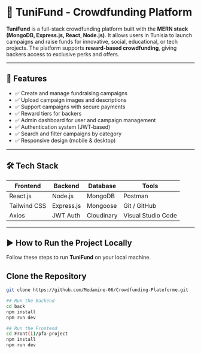 # 🧡 TuniFund - Crowdfunding Platform

**TuniFund** is a full-stack crowdfunding platform built with the **MERN stack (MongoDB, Express.js, React, Node.js)**. It allows users in Tunisia to launch campaigns and raise funds for innovative, social, educational, or tech projects. The platform supports **reward-based crowdfunding**, giving backers access to exclusive perks and offers.

---

## 🚀 Features

- ✅ Create and manage fundraising campaigns
- ✅ Upload campaign images and descriptions
- ✅ Support campaigns with secure payments
- ✅ Reward tiers for backers
- ✅ Admin dashboard for user and campaign management
- ✅ Authentication system (JWT-based)
- ✅ Search and filter campaigns by category
- ✅ Responsive design (mobile & desktop)

---

## 🛠️ Tech Stack

| Frontend       | Backend        | Database   | Tools              |
|----------------|----------------|------------|---------------------|
| React.js       | Node.js        | MongoDB    | Postman             |
| Tailwind CSS   | Express.js     | Mongoose   | Git / GitHub        |
| Axios          | JWT Auth       | Cloudinary | Visual Studio Code  |

---

## ▶️ How to Run the Project Locally

Follow these steps to run **TuniFund** on your local machine.

## Clone the Repository
```bash
git clone https://github.com/Medamine-06/Crowdfunding-Plateforme.git

## Run the Backend 
cd back
npm install
npm run dev

## Run the Frontend
cd Front(i)/pfa-project
npm install
npm run dev

